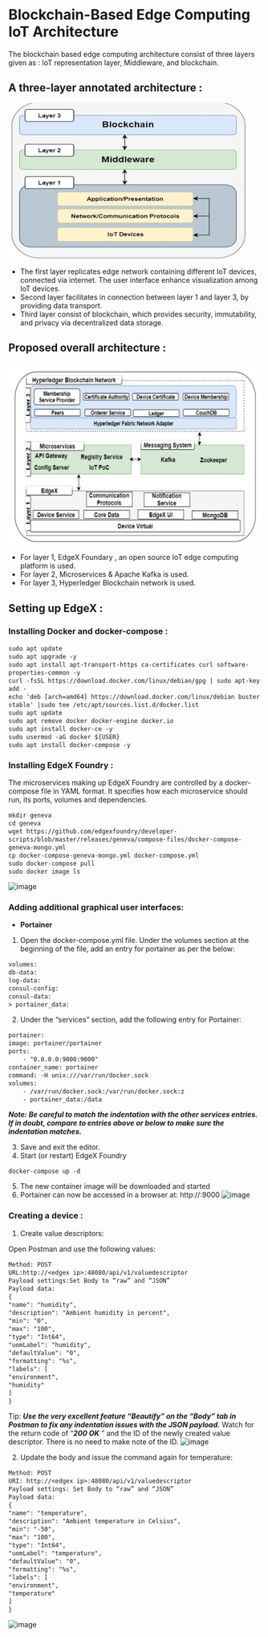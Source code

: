 # Blockchain-Based Edge Computing IoT Architecture
The blockchain based edge computing architecture consist of three layers given as : IoT representation layer, Middleware, and blockchain.

## A three-layer annotated architecture :
![alt text](https://github.com/bushra2001/A-Blockchain-Based-Edge-Computing-Architecture-for-Internet-of-Things-Systems/blob/main/Screenshots/Pasted%20image%2020220308115123.png)
- The first layer replicates edge network containing different IoT devices, connected via internet. The user interface enhance visualization among IoT devices.
- Second layer facilitates in connection between layer 1 and layer 3, by providing data transport.
- Third layer consist of blockchain, which provides security, immutability, and privacy via decentralized data storage.

## Proposed overall architecture :
![alt_text](https://github.com/bushra2001/A-Blockchain-Based-Edge-Computing-Architecture-for-Internet-of-Things-Systems/blob/main/Screenshots/Pasted%20image%2020220308114253.png)
- For layer 1, EdgeX Foundary , an open source IoT edge computing platform is used.
- For layer 2, Microservices & Apache Kafka is used.
- For layer 3, Hyperledger Blockchain network is used.

## Setting up EdgeX :
### Installing Docker and docker-compose :

```
sudo apt update
sudo apt upgrade -y
sudo apt install apt-transport-https ca-certificates curl software-properties-common -y
curl -fsSL https://download.docker.com/linux/debian/gpg | sudo apt-key add -
echo 'deb [arch=amd64] https://download.docker.com/linux/debian buster stable' |sudo tee /etc/apt/sources.list.d/docker.list
sudo apt update
sudo apt remove docker docker-engine docker.io
sudo apt install docker-ce -y
sudo usermod -aG docker ${USER}
sudo apt install docker-compose -y
```

### Installing EdgeX Foundry :

The microservices making up EdgeX Foundry are controlled by a docker-compose file in YAML format. It specifies how each microservice should run, its ports, volumes and dependencies.

```
mkdir geneva
cd geneva
wget https://github.com/edgexfoundry/developer-scripts/blob/master/releases/geneva/compose-files/docker-compose-geneva-mongo.yml
cp docker-compose-geneva-mongo.yml docker-compose.yml
sudo docker-compose pull
sudo docker image ls
```

![image](https://user-images.githubusercontent.com/61081924/157315348-01585808-5f48-479b-9b14-95e5c9590452.png)

### Adding additional graphical user interfaces:
- **Portainer**
1. Open the docker-compose.yml file. Under the volumes section at the beginning of the file, add an entry for portainer as per the below:
```
volumes:
db-data:
log-data:
consul-config:
consul-data:
> portainer_data:
```
2. Under the “services” section, add the following entry for Portainer:
```
portainer:
image: portainer/portainer
ports:
    - "0.0.0.0:9000:9000"
container_name: portainer
command: -H unix:///var/run/docker.sock
volumes:
    - /var/run/docker.sock:/var/run/docker.sock:z
    - portainer_data:/data
```
***Note: Be careful to match the indentation with the other services entries. If in doubt,
compare to entries above or below to make sure the indentation matches.***

3. Save and exit the editor.
4. Start (or restart) EdgeX Foundry
```
docker-compose up -d 
```
5. The new container image will be downloaded and started
6. Portainer can now be accessed in a browser at: http://<edgex ip>:9000
  ![image](https://user-images.githubusercontent.com/61081924/157474628-fd345585-d07e-4a5f-ab66-fd15091a182d.png)

    
### Creating a device :
    
1. Create value descriptors:
    
Open Postman and use the following values:
```
Method: POST
URL:http://<edgex ip>:48080/api/v1/valuedescriptor
Payload settings:Set Body to “raw” and “JSON”
Payload data:
{
"name": "humidity",
"description": "Ambient humidity in percent",
"min": "0",
"max": "100",
"type": "Int64",
"uomLabel": "humidity",
"defaultValue": "0",
"formatting": "%s",
"labels": [
"environment",
"humidity"
]
}
```
Tip: ***Use the very excellent feature “Beautify” on the “Body” tab in Postman to fix any
indentation issues with the JSON payload.***
Watch for the return code of “***200 OK*** ” and the ID of the newly created value descriptor.
There is no need to make note of the ID.
![image](https://user-images.githubusercontent.com/61081924/158033624-5eed66e3-17e6-4f13-92ce-f56f620b4136.png)

    
2. Update the body and issue the command again for temperature:
```
Method: POST
URI: http://<edgex ip>:48080/api/v1/valuedescriptor
Payload settings: Set Body to “raw” and “JSON”
Payload data:
{
"name": "temperature",
"description": "Ambient temperature in Celsius",
"min": "-50",
"max": "100",
"type": "Int64",
"uomLabel": "temperature",
"defaultValue": "0",
"formatting": "%s",
"labels": [
"environment",
"temperature"
]
}
```
![image](https://user-images.githubusercontent.com/61081924/158033641-7077ce2b-8c5d-4c88-995f-7de5af9a0d8f.png)
    

